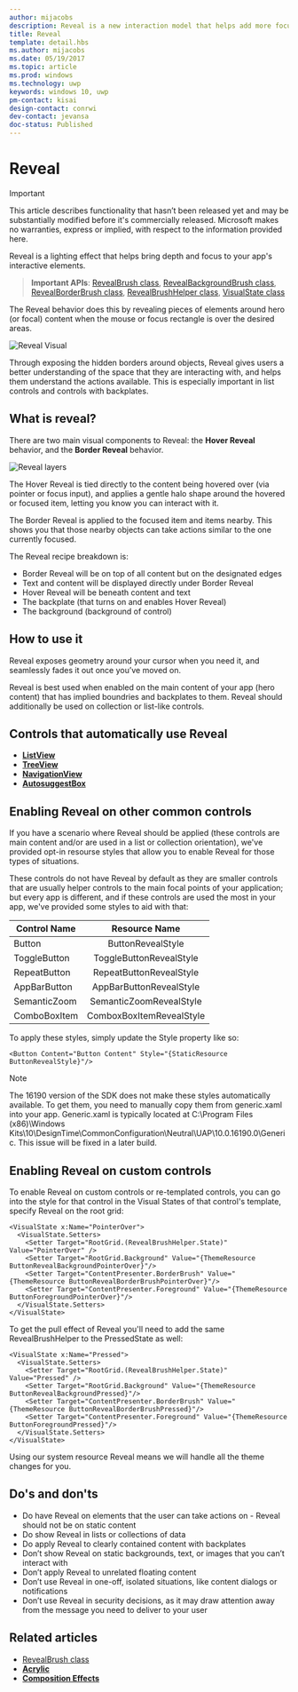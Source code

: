 ```yaml
---
author: mijacobs
description: Reveal is a new interaction model that helps add more focus and delight to your application.
title: Reveal
template: detail.hbs
ms.author: mijacobs
ms.date: 05/19/2017
ms.topic: article
ms.prod: windows
ms.technology: uwp
keywords: windows 10, uwp
pm-contact: kisai
design-contact: conrwi
dev-contact: jevansa
doc-status: Published
---
```

# Reveal

> [!IMPORTANT]
> This article describes functionality that hasn’t been released yet and may be substantially modified before it's commercially released. Microsoft makes no warranties, express or implied, with respect to the information provided here.

Reveal is a lighting effect that helps bring depth and focus to your app's interactive elements.

> **Important APIs**: [RevealBrush class](https://docs.microsoft.com/uwp/api/windows.ui.xaml.media.revealbrush), [RevealBackgroundBrush class](https://docs.microsoft.com/uwp/api/windows.ui.xaml.media.revealbackgroundbrush), [RevealBorderBrush class](https://docs.microsoft.com/uwp/api/windows.ui.xaml.media.revealborderbrush), [RevealBrushHelper class](https://docs.microsoft.com/uwp/api/windows.ui.xaml.media.revealbrushhelper), [VisualState class](https://docs.microsoft.com/en-us/uwp/api/Windows.UI.Xaml.VisualState)

The Reveal behavior does this by revealing pieces of elements around hero (or focal) content when the mouse or focus rectangle is over the desired areas.

![Reveal Visual](images/Nav_Reveal_Animation.gif)

Through exposing the hidden borders around objects, Reveal gives users a better understanding of the space that they are interacting with, and helps them understand the actions available. This is especially important in list controls and controls with backplates.

## What is reveal?

There are two main visual components to Reveal: the **Hover Reveal** behavior, and the **Border Reveal** behavior.

![Reveal layers](images/RevealLayers.png)

The Hover Reveal is tied directly to the content being hovered over (via pointer or focus input), and applies a gentle halo shape around the hovered or focused item, letting you know you can interact with it.

The Border Reveal is applied to the focused item and items nearby. This shows you that those nearby objects can take actions similar to the one currently focused.

The Reveal recipe breakdown is:

- Border Reveal will be on top of all content but on the designated edges
- Text and content will be displayed directly under Border Reveal
- Hover Reveal will be beneath content and text
- The backplate (that turns on and enables Hover Reveal)
- The background (background of control)

<!--
<div class=”microsoft-internal-note”>
To create your own Reveal lighting effect for static comps or prototype purposes, see the full [uni design guidance](http://uni/DesignDepot.FrontEnd/#/ProductNav/3020/1/dv/?t=Resources%7CToolkit%7CReveal&f=Neon) for this effect in illustrator.
</div>
-->

## How to use it

Reveal exposes geometry around your cursor when you need it, and seamlessly fades it out once you’ve moved on.

Reveal is best used when enabled on the main content of your app (hero content) that has implied boundries and backplates to them. Reveal should additionally be used on collection or list-like controls.

## Controls that automatically use Reveal

- [**ListView**](../controls-and-patterns/lists.md)
- [**TreeView**](../controls-and-patterns/tree-view.md)
- [**NavigationView**](../controls-and-patterns/navigationview.md)
- [**AutosuggestBox**](../controls-and-patterns/auto-suggest-box.md)

## Enabling Reveal on other common controls

If you have a scenario where Reveal should be applied (these controls are main content and/or are used in a list or collection orientation), we've provided opt-in resourse styles that allow you to enable Reveal for those types of situations.

These controls do not have Reveal by default as they are smaller controls that are usually helper controls to the main focal points of your application; but every app is different, and if these controls are used the most in your app, we've provided some styles to aid with that:

| Control Name   | Resource Name |
|----------|:-------------:|
| Button |  ButtonRevealStyle |
| ToggleButton | ToggleButtonRevealStyle |
| RepeatButton | RepeatButtonRevealStyle |
| AppBarButton | AppBarButtonRevealStyle |
| SemanticZoom | SemanticZoomRevealStyle |
| ComboBoxItem | ComboxBoxItemRevealStyle |

To apply these styles, simply update the Style property like so:

```XAML
<Button Content="Button Content" Style="{StaticResource ButtonRevealStyle}"/>
```

> [!NOTE]
> The 16190 version of the SDK does not make these styles automatically available. To get them, you need to manually copy them from generic.xaml into your app. Generic.xaml is typically located at C:\Program Files (x86)\Windows Kits\10\DesignTime\CommonConfiguration\Neutral\UAP\10.0.16190.0\Generic. This issue will be fixed in a later build. 

## Enabling Reveal on custom controls

To enable Reveal on custom controls or re-templated controls, you can go into the style for that control in the Visual States of that control's template, specify Reveal on the root grid:

```xaml
<VisualState x:Name="PointerOver">
  <VisualState.Setters>
    <Setter Target="RootGrid.(RevealBrushHelper.State)" Value="PointerOver" />
    <Setter Target="RootGrid.Background" Value="{ThemeResource ButtonRevealBackgroundPointerOver}"/>
    <Setter Target="ContentPresenter.BorderBrush" Value="{ThemeResource ButtonRevealBorderBrushPointerOver}"/>
    <Setter Target="ContentPresenter.Foreground" Value="{ThemeResource ButtonForegroundPointerOver}"/>
  </VisualState.Setters>
</VisualState>
```

To get the pull effect of Reveal you'll need to add the same RevealBrushHelper to the PressedState as well:

```xaml
<VisualState x:Name="Pressed">
  <VisualState.Setters>
    <Setter Target="RootGrid.(RevealBrushHelper.State)" Value="Pressed" />
    <Setter Target="RootGrid.Background" Value="{ThemeResource ButtonRevealBackgroundPressed}"/>
    <Setter Target="ContentPresenter.BorderBrush" Value="{ThemeResource ButtonRevealBorderBrushPressed}"/>
    <Setter Target="ContentPresenter.Foreground" Value="{ThemeResource ButtonForegroundPressed}"/>
  </VisualState.Setters>
</VisualState>
```


Using our system resource Reveal means we will handle all the theme changes for you.

## Do's and don'ts
- Do have Reveal on elements that the user can take actions on - Reveal should not be on static content
- Do show Reveal in lists or collections of data
- Do apply Reveal to clearly contained content with backplates
- Don’t show Reveal on static backgrounds, text, or images that you can’t interact with
- Don’t apply Reveal to unrelated floating content
- Don’t use Reveal in one-off, isolated situations, like content dialogs or notifications
- Don’t use Reveal in security decisions, as it may draw attention away from the message you need to
  deliver to your user

## Related articles

- [RevealBrush class](https://docs.microsoft.com/uwp/api/windows.ui.xaml.media.revealbrush)
- [**Acrylic**](acrylic.md)
- [**Composition Effects**](https://msdn.microsoft.com/windows/uwp/graphics/composition-effects)
